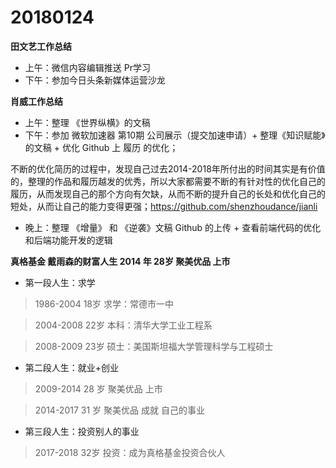 # 20180124

**田文艺工作总结**
- 上午：微信内容编辑推送 Pr学习
- 下午：参加今日头条新媒体运营沙龙

**肖威工作总结**
- 上午：整理 《世界纵横》的文稿
- 下午：参加 微软加速器 第10期 公司展示（提交加速申请）+ 整理《知识赋能》的文稿 + 优化 Github 上 履历 的优化；

不断的优化简历的过程中，发现自己过去2014-2018年所付出的时间其实是有价值的，整理的作品和履历越发的优秀，所以大家都需要不断的有针对性的优化自己的履历，从而发现自己的那个方向有欠缺，从而不断的提升自己的长处和优化自己的短处，从而让自己的能力变得更强；https://github.com/shenzhoudance/jianli

- 晚上：整理 《增量》 和 《逆袭》文稿 Github 的上传 + 查看前端代码的优化和后端功能开发的逻辑

**真格基金 戴雨森的财富人生 2014 年 28岁 聚美优品 上市**

 - 第一段人生：求学

  >1986-2004  18岁 求学：常德市一中

  >2004-2008  22岁 本科：清华大学工业工程系

  >2008-2009  23岁 硕士：美国斯坦福大学管理科学与工程硕士

 - 第二段人生：就业+创业

  >2009-2014 28 岁 聚美优品 上市

  >2014-2017 31 岁 聚美优品 成就 自己的事业


 - 第三段人生：投资别人的事业

  >2017-2018 32岁 投资：成为真格基金投资合伙人
